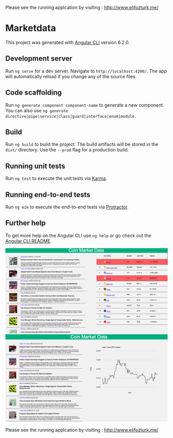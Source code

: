 Please see the running applcation by visiting : http://www.elifozturk.me/
# Marketdata

This project was generated with [Angular CLI](https://github.com/angular/angular-cli) version 6.2.0.

## Development server

Run `ng serve` for a dev server. Navigate to `http://localhost:4200/`. The app will automatically reload if you change any of the source files.

## Code scaffolding

Run `ng generate component component-name` to generate a new component. You can also use `ng generate directive|pipe|service|class|guard|interface|enum|module`.

## Build

Run `ng build` to build the project. The build artifacts will be stored in the `dist/` directory. Use the `--prod` flag for a production build.

## Running unit tests

Run `ng test` to execute the unit tests via [Karma](https://karma-runner.github.io).

## Running end-to-end tests

Run `ng e2e` to execute the end-to-end tests via [Protractor](http://www.protractortest.org/).

## Further help

To get more help on the Angular CLI use `ng help` or go check out the [Angular CLI README](https://github.com/angular/angular-cli/blob/master/README.md).


![CoinMarket Data](https://raw.githubusercontent.com/elifozt/coinmarketdata-angular/master/src/assets/img/market-color.png)
![BTC Last Hour Price Chart](https://raw.githubusercontent.com/elifozt/coinmarketdata-angular/master/src/assets/img/bitcoin-chart.png)

Please see the running applcation by visiting : http://www.elifozturk.me/
